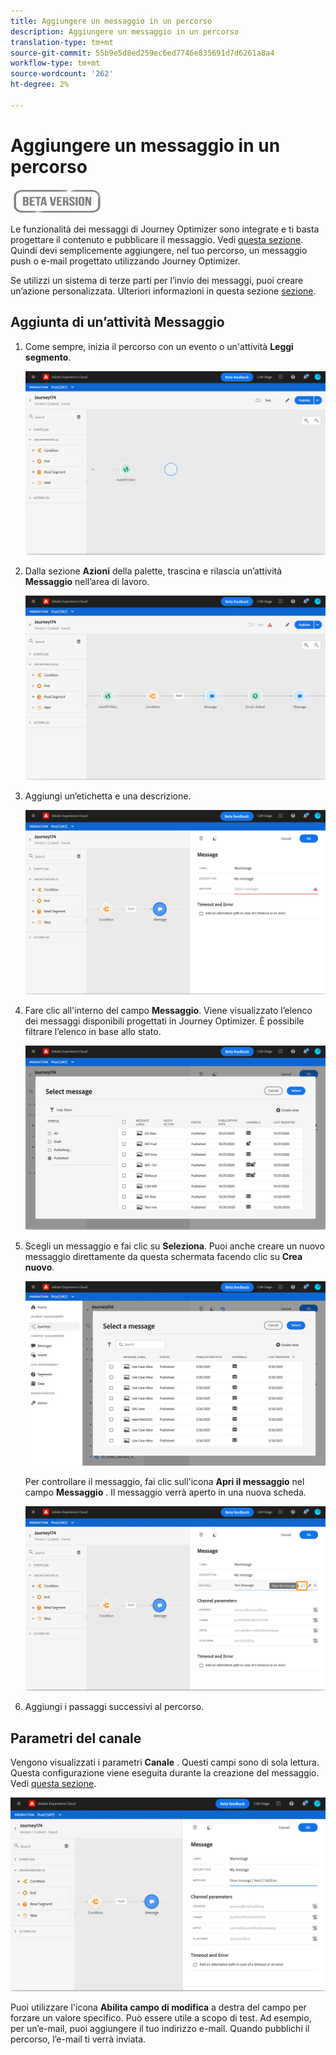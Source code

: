```yaml
---
title: Aggiungere un messaggio in un percorso
description: Aggiungere un messaggio in un percorso
translation-type: tm+mt
source-git-commit: 55b9e5d8ed259ec6ed7746e835691d7d6261a8a4
workflow-type: tm+mt
source-wordcount: '262'
ht-degree: 2%

---
```


# Aggiungere un messaggio in un percorso

![](../assets/do-not-localize/badge.png)

Le funzionalità dei messaggi di Journey Optimizer sono integrate e ti basta progettare il contenuto e pubblicare il messaggio. Vedi [questa sezione](../get-started-content.md). Quindi devi semplicemente aggiungere, nel tuo percorso, un messaggio push o e-mail progettato utilizzando Journey Optimizer.

Se utilizzi un sistema di terze parti per l’invio dei messaggi, puoi creare un’azione personalizzata. Ulteriori informazioni in questa sezione [sezione](../action/action.md).

## Aggiunta di un’attività Messaggio

1. Come sempre, inizia il percorso con un evento o un&#39;attività **Leggi segmento**.

   ![](../assets/jo-message0.png)

1. Dalla sezione **Azioni** della palette, trascina e rilascia un’attività **Messaggio** nell’area di lavoro.

   ![](../assets/jo-message1.png)

1. Aggiungi un’etichetta e una descrizione.

   ![](../assets/jo-message2.png)

1. Fare clic all&#39;interno del campo **Messaggio**. Viene visualizzato l’elenco dei messaggi disponibili progettati in Journey Optimizer. È possibile filtrare l’elenco in base allo stato.

   ![](../assets/jo-message3.png)

1. Scegli un messaggio e fai clic su **Seleziona**. Puoi anche creare un nuovo messaggio direttamente da questa schermata facendo clic su **Crea nuovo**.

   ![](../assets/jo-message4-ter.png)

   Per controllare il messaggio, fai clic sull&#39;icona **Apri il messaggio** nel campo **Messaggio** . Il messaggio verrà aperto in una nuova scheda.

   ![](../assets/jo-message4-bis.png)

1. Aggiungi i passaggi successivi al percorso.

## Parametri del canale

Vengono visualizzati i parametri **Canale** . Questi campi sono di sola lettura. Questa configurazione viene eseguita durante la creazione del messaggio. Vedi [questa sezione](../get-started-content.md).

![](../assets/jo-message4.png)

Puoi utilizzare l&#39;icona **Abilita campo di modifica** a destra del campo per forzare un valore specifico. Può essere utile a scopo di test. Ad esempio, per un’e-mail, puoi aggiungere il tuo indirizzo e-mail. Quando pubblichi il percorso, l’e-mail ti verrà inviata.
